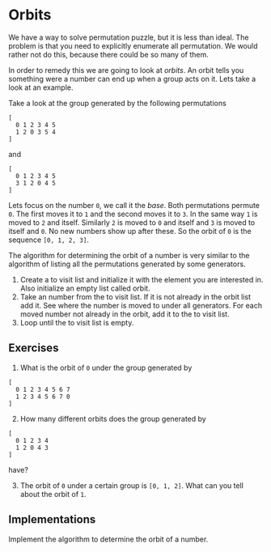 # Orbits
We have a way to solve permutation puzzle, but it is less than ideal. The
problem is that you need to explicitly enumerate all permutation. We would
rather not do this, because there could be so many of them.

In order to remedy this we are going to look at _orbits_. An orbit tells you
something were a number can end up when a group acts on it. Lets take a look at
an example. 

Take a look at the group generated by the following permutations

```
[
  0 1 2 3 4 5
  1 2 0 3 5 4
]
```

and

```
[
  0 1 2 3 4 5
  3 1 2 0 4 5
]
```

Lets focus on the number `0`, we call it the _base_. Both permutations permute
`0`. The first moves it to `1` and the second moves it to `3`. In the same way
`1` is moved to `2` and itself. Similarly `2` is moved to `0` and itself and `3`
is moved to itself and `0`. No new numbers show up after these. So the orbit of
`0` is the sequence `[0, 1, 2, 3]`.

The algorithm for determining the orbit of a number is very similar to the
algorithm of listing all the permutations generated by some generators.

1. Create a to visit list and initialize it with the element you are interested
   in. Also initialize an empty list called orbit.
2. Take an number from the to visit list. If it is not already in the orbit
   list add it. See where the number is moved to under all generators. For each
   moved number not already in the orbit, add it to the to visit list.
3. Loop until the to visit list is empty.

## Exercises
1. What is the orbit of `0` under the group generated by
```
[
  0 1 2 3 4 5 6 7
  1 2 3 4 5 6 7 0
]
```

2. How many different orbits does the group generated by
```
[
  0 1 2 3 4
  1 2 0 4 3
]
```

have?

3. The orbit of `0` under a certain group is `[0, 1, 2]`. What can you tell
   about the orbit of `1`.

## Implementations
Implement the algorithm to determine the orbit of a number.
